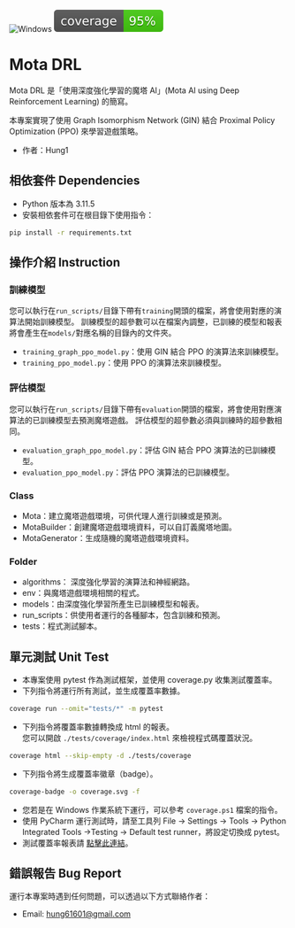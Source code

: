 ![Windows](https://img.shields.io/badge/Windows-0078D6?style=for-the-badge\&logo=windows\&logoColor=white)
[![coverage badge](./coverage.svg)](https://hung61601.github.io/motaDRL/tests/coverage/)  

# Mota DRL

Mota DRL 是「使用深度強化學習的魔塔 AI」(Mota AI using Deep Reinforcement Learning) 的簡寫。

本專案實現了使用 Graph Isomorphism Network (GIN) 結合 Proximal Policy Optimization (PPO) 來學習遊戲策略。

- 作者：Hung1

## 相依套件 Dependencies
- Python 版本為 3.11.5
- 安裝相依套件可在根目錄下使用指令：
```bash
pip install -r requirements.txt
```

## 操作介紹 Instruction
### 訓練模型
您可以執行在`run_scripts/`目錄下帶有`training`開頭的檔案，將會使用對應的演算法開始訓練模型。
訓練模型的超參數可以在檔案內調整，已訓練的模型和報表將會產生在`models/`對應名稱的目錄內的文件夾。
- `training_graph_ppo_model.py`：使用 GIN 結合 PPO 的演算法來訓練模型。
- `training_ppo_model.py`：使用 PPO 的演算法來訓練模型。
### 評估模型
您可以執行在`run_scripts/`目錄下帶有`evaluation`開頭的檔案，將會使用對應演算法的已訓練模型去預測魔塔遊戲。
評估模型的超參數必須與訓練時的超參數相同。
- `evaluation_graph_ppo_model.py`：評估 GIN 結合 PPO 演算法的已訓練模型。
- `evaluation_ppo_model.py`：評估 PPO 演算法的已訓練模型。
### Class
- Mota：建立魔塔遊戲環境，可供代理人進行訓練或是預測。
- MotaBuilder：創建魔塔遊戲環境資料，可以自訂義魔塔地圖。
- MotaGenerator：生成隨機的魔塔遊戲環境資料。
### Folder
- algorithms： 深度強化學習的演算法和神經網路。
- env：與魔塔遊戲環境相關的程式。
- models：由深度強化學習所產生已訓練模型和報表。
- run_scripts：供使用者運行的各種腳本，包含訓練和預測。
- tests：程式測試腳本。

## 單元測試 Unit Test
- 本專案使用 pytest 作為測試框架，並使用 coverage.py 收集測試覆蓋率。
- 下列指令將運行所有測試，並生成覆蓋率數據。
```bash
coverage run --omit="tests/*" -m pytest
```
- 下列指令將覆蓋率數據轉換成 html 的報表。  
您可以開啟 `./tests/coverage/index.html` 來檢視程式碼覆蓋狀況。  
```bash
coverage html --skip-empty -d ./tests/coverage
```
- 下列指令將生成覆蓋率徽章（badge）。  
```bash
coverage-badge -o coverage.svg -f
```
- 您若是在 Windows 作業系統下運行，可以參考 `coverage.ps1` 檔案的指令。
- 使用 PyCharm 運行測試時，請至工具列 File -> Settings -> Tools -> Python Integrated Tools ->Testing -> Default test runner，將設定切換成 pytest。
- 測試覆蓋率報表請 [點擊此連結](https://hung61601.github.io/motaDRL/tests/coverage/)。

## 錯誤報告 Bug Report
運行本專案時遇到任何問題，可以透過以下方式聯絡作者：
- Email: hung61601@gmail.com
